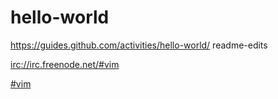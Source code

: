 # hello-world
https://guides.github.com/activities/hello-world/ 
readme-edits


<irc://irc.freenode.net/#vim>

[#vim](irc://irc.freenode.net/#vim)
